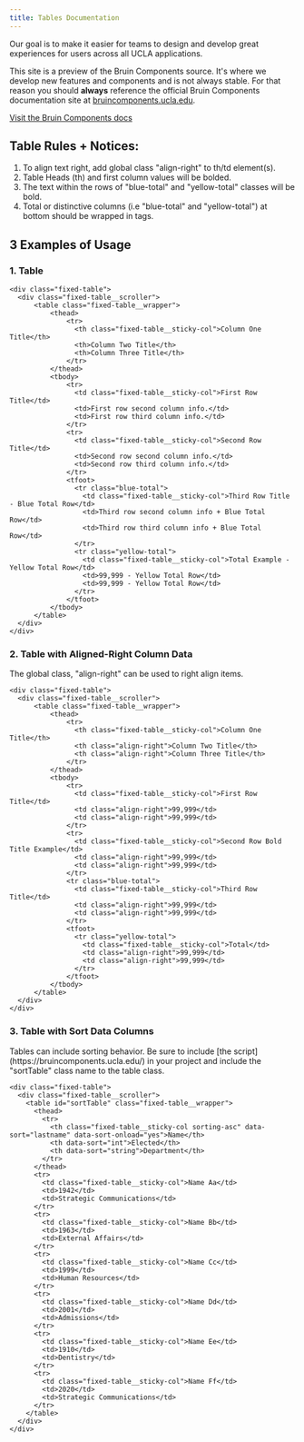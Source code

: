 ```yaml
---
title: Tables Documentation
---
```

Our goal is to make it easier for teams to design and develop great experiences for users across all UCLA applications.

This site is a preview of the Bruin Components source. It's where we develop new features and components and is not always stable. For that reason you should **always** reference the official Bruin Components documentation site at [bruincomponents.ucla.edu](https://bruincomponents.ucla.edu/).

<a href="https://bruincomponents.ucla.edu/" class="create-button">Visit the Bruin Components docs</a>

<h2>Table Rules + Notices:</h2>

1. To align text right, add global class "align-right" to th/td element(s).
2. Table Heads (th) and first column values will be bolded.
3. The text within the rows of "blue-total" and "yellow-total" classes will be bold.
4. Total or distinctive columns (i.e "blue-total" and "yellow-total") at bottom should be wrapped in <tfoot> tags.

<h2>3 Examples of Usage</h2>
<h3>1. Table</h3>

```
<div class="fixed-table">
  <div class="fixed-table__scroller">
      <table class="fixed-table__wrapper">
          <thead>
              <tr>
                <th class="fixed-table__sticky-col">Column One Title</th>
                <th>Column Two Title</th>
                <th>Column Three Title</th>
              </tr>
          </thead>
          <tbody>
              <tr>
                <td class="fixed-table__sticky-col">First Row Title</td>
                <td>First row second column info.</td>
                <td>First row third column info.</td>
              </tr>
              <tr>
                <td class="fixed-table__sticky-col">Second Row Title</td>
                <td>Second row second column info.</td>
                <td>Second row third column info.</td>
              </tr>
              <tfoot>
                <tr class="blue-total">
                  <td class="fixed-table__sticky-col">Third Row Title - Blue Total Row</td>
                  <td>Third row second column info + Blue Total Row</td>
                  <td>Third row third column info + Blue Total Row</td>
                </tr>
                <tr class="yellow-total">
                  <td class="fixed-table__sticky-col">Total Example - Yellow Total Row</td>
                  <td>99,999 - Yellow Total Row</td>
                  <td>99,999 - Yellow Total Row</td>
                </tr>
              </tfoot>
          </tbody>
      </table>
  </div>
</div>
```
<h3>2. Table with Aligned-Right Column Data</h3>
The global class, "align-right" can be used to right align items.

```
<div class="fixed-table">
  <div class="fixed-table__scroller">
      <table class="fixed-table__wrapper">
          <thead>
              <tr>
                <th class="fixed-table__sticky-col">Column One Title</th>
                <th class="align-right">Column Two Title</th>
                <th class="align-right">Column Three Title</th>
              </tr>
          </thead>
          <tbody>
              <tr>
                <td class="fixed-table__sticky-col">First Row Title</td>
                <td class="align-right">99,999</td>
                <td class="align-right">99,999</td>
              </tr>
              <tr>
                <td class="fixed-table__sticky-col">Second Row Bold Title Example</td>
                <td class="align-right">99,999</td>
                <td class="align-right">99,999</td>
              </tr>
              <tr class="blue-total">
                <td class="fixed-table__sticky-col">Third Row Title</td>
                <td class="align-right">99,999</td>
                <td class="align-right">99,999</td>
              </tr>
              <tfoot>
                <tr class="yellow-total">
                  <td class="fixed-table__sticky-col">Total</td>
                  <td class="align-right">99,999</td>
                  <td class="align-right">99,999</td>
                </tr>
              </tfoot>
          </tbody>
      </table>
  </div>
</div>
```
<h3>3. Table with Sort Data Columns</h3>
Tables can include sorting behavior. Be sure to include [the script](https://bruincomponents.ucla.edu/) in your project and include the "sortTable" class name to the table class.

```
<div class="fixed-table">
  <div class="fixed-table__scroller">
    <table id="sortTable" class="fixed-table__wrapper">
      <thead>
        <tr>
          <th class="fixed-table__sticky-col sorting-asc" data-sort="lastname" data-sort-onload="yes">Name</th>
          <th data-sort="int">Elected</th>
          <th data-sort="string">Department</th>
        </tr>
      </thead>
      <tr>
        <td class="fixed-table__sticky-col">Name Aa</td>
        <td>1942</td>
        <td>Strategic Communications</td>
      </tr>
      <tr>
        <td class="fixed-table__sticky-col">Name Bb</td>
        <td>1963</td>
        <td>External Affairs</td>
      </tr>
      <tr>
        <td class="fixed-table__sticky-col">Name Cc</td>
        <td>1999</td>
        <td>Human Resources</td>
      </tr>
      <tr>
        <td class="fixed-table__sticky-col">Name Dd</td>
        <td>2001</td>
        <td>Admissions</td>
      </tr>
      <tr>
        <td class="fixed-table__sticky-col">Name Ee</td>
        <td>1910</td>
        <td>Dentistry</td>
      </tr>
      <tr>
        <td class="fixed-table__sticky-col">Name Ff</td>
        <td>2020</td>
        <td>Strategic Communications</td>
      </tr>
    </table>
  </div>
</div>
```
